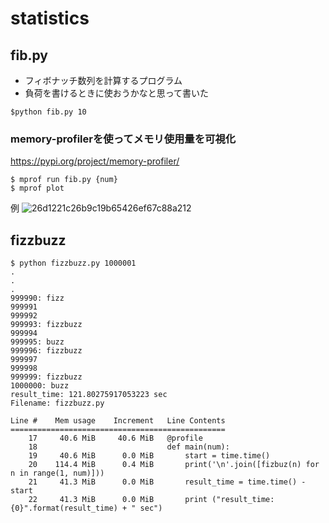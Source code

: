 # statistics

## fib.py
- フィボナッチ数列を計算するプログラム
- 負荷を書けるときに使おうかなと思って書いた
```
$python fib.py 10
```

### memory-profilerを使ってメモリ使用量を可視化
https://pypi.org/project/memory-profiler/
```
$ mprof run fib.py {num}
$ mprof plot
```
例
![26d1221c26b9c19b65426ef67c88a212](https://user-images.githubusercontent.com/35423021/82117379-83d17c00-97aa-11ea-8c93-b26a85ff733f.png)

## fizzbuzz
```
$ python fizzbuzz.py 1000001
.
.
.
999990: fizz
999991
999992
999993: fizzbuzz
999994
999995: buzz
999996: fizzbuzz
999997
999998
999999: fizzbuzz
1000000: buzz
result_time: 121.80275917053223 sec
Filename: fizzbuzz.py

Line #    Mem usage    Increment   Line Contents
================================================
    17     40.6 MiB     40.6 MiB   @profile
    18                             def main(num):
    19     40.6 MiB      0.0 MiB       start = time.time()
    20    114.4 MiB      0.4 MiB       print('\n'.join([fizbuz(n) for n in range(1, num)]))
    21     41.3 MiB      0.0 MiB       result_time = time.time() - start
    22     41.3 MiB      0.0 MiB       print ("result_time: {0}".format(result_time) + " sec")
```
